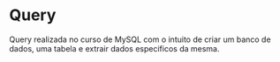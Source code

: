 # Query
Query realizada no curso de MySQL com o intuito de criar um banco de dados, uma tabela e extrair dados especificos da mesma.
